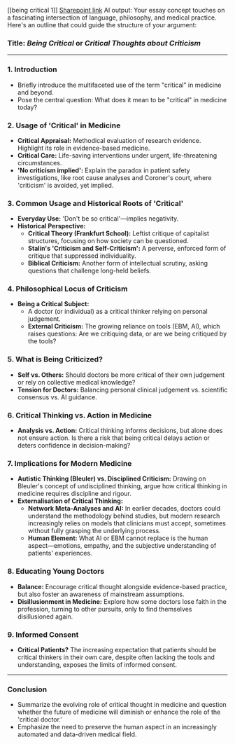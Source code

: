 [[being critical 1]]
[Sharepoint link](https://nhs-my.sharepoint.com/:w:/r/personal/wolfgang_kuster_nhs_net/Documents/4%20Archive/Private/Being%20critical/being%20critical.docx?d=w8000dde4c58943a5a8bba182a77fc087&csf=1&web=1&e=hgsgjq)
AI output:
Your essay concept touches on a fascinating intersection of language, philosophy, and medical practice. Here's an outline that could guide the structure of your argument:

### Title: *Being Critical* or *Critical Thoughts about Criticism*

---

### 1. **Introduction**
   - Briefly introduce the multifaceted use of the term "critical" in medicine and beyond.
   - Pose the central question: What does it mean to be "critical" in medicine today?

### 2. **Usage of 'Critical' in Medicine**
   - **Critical Appraisal:** Methodical evaluation of research evidence. Highlight its role in evidence-based medicine.
   - **Critical Care:** Life-saving interventions under urgent, life-threatening circumstances.
   - **'No criticism implied':** Explain the paradox in patient safety investigations, like root cause analyses and Coroner's court, where 'criticism' is avoided, yet implied.

### 3. **Common Usage and Historical Roots of 'Critical'**
   - **Everyday Use:** 'Don't be so critical'—implies negativity.
   - **Historical Perspective:**
     - **Critical Theory (Frankfurt School):** Leftist critique of capitalist structures, focusing on how society can be questioned.
     - **Stalin's 'Criticism and Self-Criticism':** A perverse, enforced form of critique that suppressed individuality.
     - **Biblical Criticism:** Another form of intellectual scrutiny, asking questions that challenge long-held beliefs.

### 4. **Philosophical Locus of Criticism**
   - **Being a Critical Subject:**
     - A doctor (or individual) as a critical thinker relying on personal judgement.
     - **External Criticism:** The growing reliance on tools (EBM, AI), which raises questions: Are we critiquing data, or are we being critiqued by the tools?

### 5. **What is Being Criticized?**
   - **Self vs. Others:** Should doctors be more critical of their own judgement or rely on collective medical knowledge?
   - **Tension for Doctors:** Balancing personal clinical judgement vs. scientific consensus vs. AI guidance.

### 6. **Critical Thinking vs. Action in Medicine**
   - **Analysis vs. Action:** Critical thinking informs decisions, but alone does not ensure action. Is there a risk that being critical delays action or deters confidence in decision-making?

### 7. **Implications for Modern Medicine**
   - **Autistic Thinking (Bleuler) vs. Disciplined Criticism:** Drawing on Bleuler's concept of undisciplined thinking, argue how critical thinking in medicine requires discipline and rigour.
   - **Externalisation of Critical Thinking:**
     - **Network Meta-Analyses and AI:** In earlier decades, doctors could understand the methodology behind studies, but modern research increasingly relies on models that clinicians must accept, sometimes without fully grasping the underlying process.
     - **Human Element:** What AI or EBM cannot replace is the human aspect—emotions, empathy, and the subjective understanding of patients' experiences.
   
### 8. **Educating Young Doctors**
   - **Balance:** Encourage critical thought alongside evidence-based practice, but also foster an awareness of mainstream assumptions.
   - **Disillusionment in Medicine:** Explore how some doctors lose faith in the profession, turning to other pursuits, only to find themselves disillusioned again.

### 9. **Informed Consent**
   - **Critical Patients?** The increasing expectation that patients should be critical thinkers in their own care, despite often lacking the tools and understanding, exposes the limits of informed consent.

---

### Conclusion
   - Summarize the evolving role of critical thought in medicine and question whether the future of medicine will diminish or enhance the role of the 'critical doctor.'
   - Emphasize the need to preserve the human aspect in an increasingly automated and data-driven medical field.

